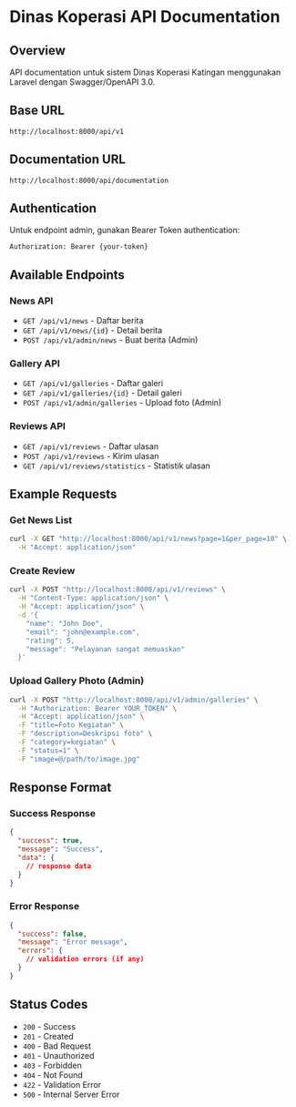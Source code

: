 # Dinas Koperasi API Documentation

## Overview
API documentation untuk sistem Dinas Koperasi Katingan menggunakan Laravel dengan Swagger/OpenAPI 3.0.

## Base URL
```
http://localhost:8000/api/v1
```

## Documentation URL
```
http://localhost:8000/api/documentation
```

## Authentication
Untuk endpoint admin, gunakan Bearer Token authentication:
```
Authorization: Bearer {your-token}
```

## Available Endpoints

### News API
- `GET /api/v1/news` - Daftar berita
- `GET /api/v1/news/{id}` - Detail berita
- `POST /api/v1/admin/news` - Buat berita (Admin)

### Gallery API
- `GET /api/v1/galleries` - Daftar galeri
- `GET /api/v1/galleries/{id}` - Detail galeri
- `POST /api/v1/admin/galleries` - Upload foto (Admin)

### Reviews API
- `GET /api/v1/reviews` - Daftar ulasan
- `POST /api/v1/reviews` - Kirim ulasan
- `GET /api/v1/reviews/statistics` - Statistik ulasan

## Example Requests

### Get News List
```bash
curl -X GET "http://localhost:8000/api/v1/news?page=1&per_page=10" \
  -H "Accept: application/json"
```

### Create Review
```bash
curl -X POST "http://localhost:8000/api/v1/reviews" \
  -H "Content-Type: application/json" \
  -H "Accept: application/json" \
  -d '{
    "name": "John Doe",
    "email": "john@example.com", 
    "rating": 5,
    "message": "Pelayanan sangat memuaskan"
  }'
```

### Upload Gallery Photo (Admin)
```bash
curl -X POST "http://localhost:8000/api/v1/admin/galleries" \
  -H "Authorization: Bearer YOUR_TOKEN" \
  -H "Accept: application/json" \
  -F "title=Foto Kegiatan" \
  -F "description=Deskripsi foto" \
  -F "category=kegiatan" \
  -F "status=1" \
  -F "image=@/path/to/image.jpg"
```

## Response Format

### Success Response
```json
{
  "success": true,
  "message": "Success",
  "data": {
    // response data
  }
}
```

### Error Response
```json
{
  "success": false,
  "message": "Error message",
  "errors": {
    // validation errors (if any)
  }
}
```

## Status Codes
- `200` - Success
- `201` - Created
- `400` - Bad Request
- `401` - Unauthorized
- `403` - Forbidden
- `404` - Not Found
- `422` - Validation Error
- `500` - Internal Server Error
